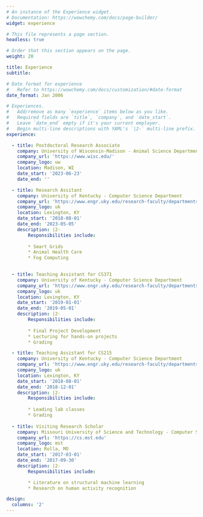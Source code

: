 ```yaml
---
# An instance of the Experience widget.
# Documentation: https://wowchemy.com/docs/page-builder/
widget: experience

# This file represents a page section.
headless: true

# Order that this section appears on the page.
weight: 20

title: Experience
subtitle:

# Date format for experience
#   Refer to https://wowchemy.com/docs/customization/#date-format
date_format: Jan 2006

# Experiences.
#   Add/remove as many `experience` items below as you like.
#   Required fields are `title`, `company`, and `date_start`.
#   Leave `date_end` empty if it's your current employer.
#   Begin multi-line descriptions with YAML's `|2-` multi-line prefix.
experience:

  - title: Postdoctoral Research Associate
    company: University of Wisconsin-Madison - Animal Science Department
    company_url: 'https://www.wisc.edu/'
    company_logo: uw
    location: Madison, WI
    date_start: '2023-06-23'
    date_end: ''

  - title: Research Assitant
    company: University of Kentucky - Computer Science Department
    company_url: 'https://www.engr.uky.edu/research-faculty/departments/computer-science'
    company_logo: uk
    location: Lexington, KY
    date_start: '2018-08-01'
    date_end: '2023-05-05'
    description: |2-
        Responsibilities include:
        
        * Smart Grids
        * Animal Health Care
        * Fog Computing
        

  - title: Teaching Assistant for CS371
    company: University of Kentucky - Computer Science Department
    company_url: 'https://www.engr.uky.edu/research-faculty/departments/computer-science'
    company_logo: uk
    location: Lexington, KY
    date_start: '2019-01-01'
    date_end: '2019-05-01'
    description: |2-
        Responsibilities include:
        
        * Final Project Development
        * Lecturing for hands-on projects
        * Grading

  - title: Teaching Assistant for CS215
    company: University of Kentucky - Computer Science Department
    company_url: 'https://www.engr.uky.edu/research-faculty/departments/computer-science'
    company_logo: uk
    location: Lexington, KY
    date_start: '2018-08-01'
    date_end: '2018-12-01'
    description: |2-
        Responsibilities include:
        
        * Leading lab classes
        * Grading
        
  - title: Visiting Research Scholar
    company: Missouri University of Science and Technology - Computer Science Department
    company_url: 'https://cs.mst.edu'
    company_logo: mst
    location: Rolla, MO
    date_start: '2017-03-01'
    date_end: '2017-09-30'
    description: |2-
        Responsibilities include:

        * Literature on structural machine learning
        * Research on human activity recognition

design:
  columns: '2'
---
```

